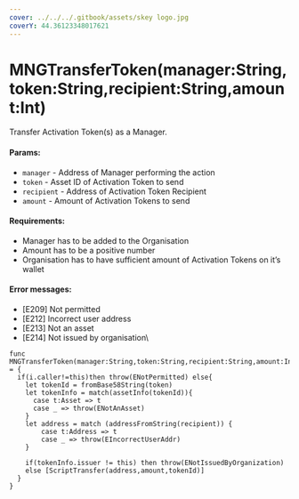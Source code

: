 ```yaml
---
cover: ../../../.gitbook/assets/skey logo.jpg
coverY: 44.36123348017621
---
```


# MNGTransferToken(manager:String,token:String,recipient:String,amount:Int)

Transfer Activation Token(s) as a Manager.

#### Params:

* `manager` - Address of Manager performing the action
* `token` - Asset ID of Activation Token to send
* `recipient` - Address of Activation Token Recipient
* `amount` - Amount of Activation Tokens to send

#### Requirements:

* Manager has to be added to the Organisation
* Amount has to be a positive number
* Organisation has to have sufficient amount of Activation Tokens on it’s wallet

#### **Error messages:**

* \[E209] Not permitted
* \[E212] Incorrect user address
* \[E213] Not an asset
* \[E214] Not issued by organisation\


```
func MNGTransferToken(manager:String,token:String,recipient:String,amount:Int) = {
  if(i.caller!=this)then throw(ENotPermitted) else{
    let tokenId = fromBase58String(token)
    let tokenInfo = match(assetInfo(tokenId)){
      case t:Asset => t
      case _ => throw(ENotAnAsset)
    }
    let address = match (addressFromString(recipient)) {
        case t:Address => t 
        case _ => throw(EIncorrectUserAddr)
    }
    
    if(tokenInfo.issuer != this) then throw(ENotIssuedByOrganization)
    else [ScriptTransfer(address,amount,tokenId)] 
  }
}

```
